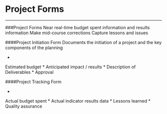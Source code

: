 # Project Forms




---


###Project Forms
Near real-time budget spent information and results information 
Make mid-course corrections
Capture lessons and issues 

####Project Initiation Form 
Documents the initiation of a project and the key components of the planning

* 
Estimated budget
* 
Anticipated impact / results
* 
Description of Deliverables
* 
Approval


####Project Tracking Form

* 
Actual budget spent 
* 
Actual indicator results data
* 
Lessons learned 
* 
Quality assurance





